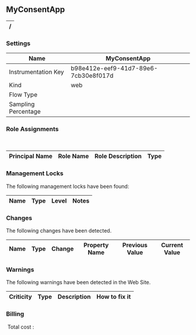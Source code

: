 
## MyConsentApp 


| / |
| --- |


### Settings


| Name | MyConsentApp  |
| --- | --- |
| Instrumentation Key | b98e412e-eef9-41d7-89e6-7cb30e8f017d  |
| Kind | web  |
| Flow Type |   |
| Sampling Percentage |   |


### Role Assignments
 

| Principal Name | Role Name | Role Description | Type |
| --- | --- | --- | --- |

### Management Locks
The following management locks have been found: 

| Name | Type | Level | Notes |
| --- | --- | --- | --- |

### Changes
The following changes have been detected. 

| Name | Type | Change | Property Name | Previous Value | Current Value |
| --- | --- | --- | --- | --- | --- |

### Warnings
The following warnings have been detected in the Web Site. 

| Criticity | Type | Description | How to fix it |
| --- | --- | --- | --- |

### Billing
 Total cost : 
